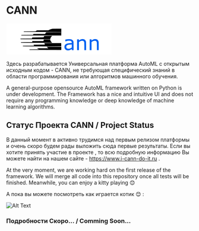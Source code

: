 
# CANN

<img alt="my image" src="https://raw.githubusercontent.com/cann-project-ai/master/main/logo.svg?example=foo&sanitize=true">

Здесь разрабатывается Универсальная платформа AutoML  с открытым исходным кодом - CANN, не требующая специфический знаний в области программирования или алгоритмов машинного обучения.

A general-purpose opensource AutoML framework written on Python is under development. The Framework has a nice and intuitive UI and does not require any programming knowledge or deep knowledge of machine learning algorithms.


## Статус Проекта CANN / Project Status

В данный момент в активно трудимся над первым релизом платформы и очень скоро будем рады выложить сюда первые результаты. Если вы хотите принять участие в проекте , то всю подробную информацию Вы можете найти на нашем сайте - https://www.i-cann-do-it.ru .

At the very moment, we are working hard on the first release of the framework. We will merge all code into this repository once all tests will be finished. Meanwhile, you can enjoy a kitty playing :blush:

А пока вы можете посмотреть как играется котик :blush: :


![Alt Text](https://media.giphy.com/media/vFKqnCdLPNOKc/giphy.gif)

### Подробности Скоро... / Comming Soon...

